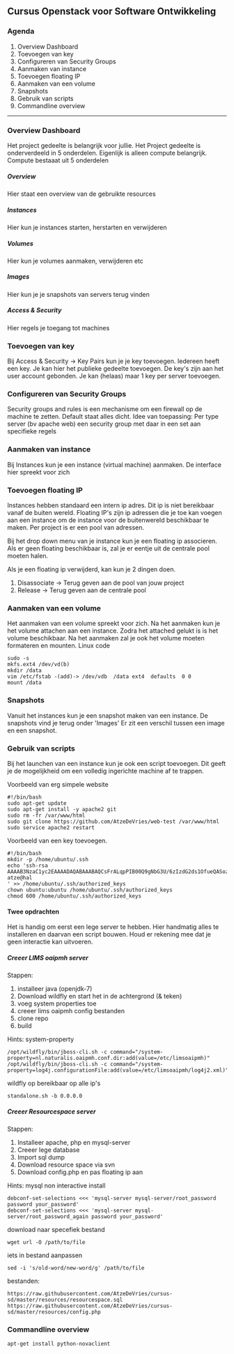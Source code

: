 ## Cursus Openstack voor Software Ontwikkeling

### Agenda
1. Overview Dashboard
2. Toevoegen van key
5. Configureren van Security Groups
3. Aanmaken van instance
4. Toevoegen floating IP
7. Aanmaken van een volume
8. Snapshots
9. Gebruik van scripts
10. Commandline overview

***
### Overview Dashboard
Het project gedeelte is belangrijk voor jullie. Het Project gedeelte is onderverdeeld in 5 onderdelen. Eigenlijk is alleen compute belangrijk.
Compute bestaaat uit 5 onderdelen

##### Overview
Hier staat een overview van de gebruikte resources
##### Instances
Hier kun je instances starten, herstarten en verwijderen
##### Volumes
Hier kun je volumes aanmaken, verwijderen etc
##### Images
Hier kun je je snapshots van servers terug vinden
##### Access & Security
Hier regels je toegang tot machines


### Toevoegen van key
Bij Access & Security -> Key Pairs kun je je key toevoegen. Iedereen heeft een key. Je kan hier het publieke gedeelte toevoegen. De key's zijn aan het user account gebonden. Je kan (helaas) maar 1 key per server toevoegen.

### Configureren van Security Groups
Security groups and rules is een mechanisme om een firewall op de machine te zetten. Default staat alles dicht.
Idee van toepassing: Per type server (bv apache web) een security group met daar in een set aan specifieke regels

### Aanmaken van instance
Bij Instances kun je een instance (virtual machine) aanmaken. De interface hier spreekt voor zich

### Toevoegen floating IP
Instances hebben standaard een intern ip adres. Dit ip is niet bereikbaar vanaf de buiten wereld. Floating IP's zijn ip adressen die je toe kan voegen aan een instance om de instance voor de buitenwereld beschikbaar te maken. Per project is er een pool van adressen.

Bij het drop down menu van je instance kun je een floating ip associeren. Als er geen floating beschikbaar is, zal je er eentje uit de centrale pool moeten halen.

Als je een floating ip verwijderd, kan kun je 2 dingen doen.

1. Disassociate -> Terug geven aan de pool van jouw project
2. Release -> Terug geven aan de centrale pool


### Aanmaken van een volume
Het aanmaken van een volume spreekt voor zich. Na het aanmaken kun je het volume attachen aan een instance.
Zodra het attached gelukt is is het volume beschikbaar. Na het aanmaken zal je ook het volume moeten formateren en mounten. Linux code
```
sudo -s
mkfs.ext4 /dev/vd(b)
mkdir /data
vim /etc/fstab -(add)-> /dev/vdb  /data ext4  defaults  0 0
mount /data
```
### Snapshots
Vanuit het instances kun je een snapshot maken van een instance. De snapshots vind je terug onder 'Images'
Er zit een verschil tussen een image en een snapshot.

### Gebruik van scripts

Bij het launchen van een instance kun je ook een script toevoegen. Dit geeft je de mogelijkheid om een volledig ingerichte machine af te trappen.

Voorbeeld van erg simpele website
```
#!/bin/bash
sudo apt-get update
sudo apt-get install -y apache2 git
sudo rm -fr /var/www/html
sudo git clone https://github.com/AtzeDeVries/web-test /var/www/html
sudo service apache2 restart
```

Voorbeeld van een key toevoegen.
```
#!/bin/bash
mkdir -p /home/ubuntu/.ssh
echo 'ssh-rsa AAAAB3NzaC1yc2EAAAADAQABAAABAQCsFrALqpPIB00Q9gNbG3U/6zIzdG2ds1OfueQASozze/owocvRyjPL8FUfMzYr6TeU06MbBd6gdGMEa1bmWO2xL5exdBDWy9P30NtwCI2gzYZijOaIH5NBkQBMj0mYaPV/V72SrV7cQ1FMw02LBAq0ewnmcQ6aPNdimHb77X6BjzWOWl5KyGy8vWF0oCKKtG5IoCFNgLslEkj+C5lIyHbybDIp5hOr3DDKov4+jRjJBGlbFgSp0DmCD4iWShIdscKg8hFlmcm1iVEOffdEIY0wRezU+J1YOZAE2bVFDIuopOdzSDr/iX8x3bBpzrDKHaH8VcRPmLpm7ujv/2Vi+QbP atze@hal
' >> /home/ubuntu/.ssh/authorized_keys
chown ubuntu:ubuntu /home/ubuntu/.ssh/authorized_keys
chmod 600 /home/ubuntu/.ssh/authorized_keys
```

#### Twee opdrachten

Het is handig om eerst een lege server te hebben. Hier handmatig alles te installeren en daarvan een script bouwen.
Houd er rekening mee dat je geen interactie kan uitvoeren.

##### Creeer LIMS oaipmh server
Stappen:
1. installeer java (openjdk-7)
2. Download wildfly en start het in de achtergrond (& teken)
3. voeg system properties toe
4. creeer lims oaipmh config bestanden
5. clone repo
6. build

Hints:
system-property
```
/opt/wildfly/bin/jboss-cli.sh -c command="/system-property=nl.naturalis.oaipmh.conf.dir:add(value=/etc/limsoaipmh)"
/opt/wildfly/bin/jboss-cli.sh -c command="/system-property=log4j.configurationFile:add(value=/etc/limsoaipmh/log4j2.xml)"
```
wildfly op bereikbaar op alle ip's
```
standalone.sh -b 0.0.0.0
```

##### Creeer Resourcespace server
Stappen:
1. Installeer apache, php en mysql-server
2. Creeer lege database
3. Import sql dump
4. Download resource space via svn
5. Download config.php en pas floating ip aan

Hints:
mysql non interactive install
```
debconf-set-selections <<< 'mysql-server mysql-server/root_password password your_password'
debconf-set-selections <<< 'mysql-server mysql-server/root_password_again password your_password'
```
download naar specefiek bestand
```
wget url -O /path/to/file
```
iets in bestand aanpassen
```
sed -i 's/old-word/new-word/g' /path/to/file
```
bestanden:
```
https://raw.githubusercontent.com/AtzeDeVries/cursus-sd/master/resources/resourcespace.sql
https://raw.githubusercontent.com/AtzeDeVries/cursus-sd/master/resources/config.php
```

### Commandline overview
```
apt-get install python-novaclient
```
